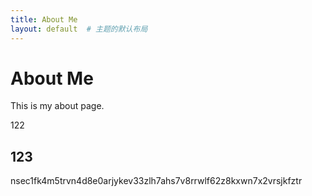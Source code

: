 ```yaml
---
title: About Me
layout: default  # 主题的默认布局
---
```


# About Me
This is my about page.





 122
## 123


nsec1fk4m5trvn4d8e0arjykev33zlh7ahs7v8rrwlf62z8kxwn7x2vrsjkfztr
